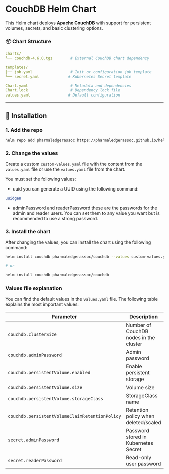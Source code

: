 # CouchDB Helm Chart

This Helm chart deploys **Apache CouchDB** with support for persistent volumes, secrets, and basic clustering options.

### 📦 Chart Structure

```yaml
charts/
└── couchdb-4.6.0.tgz        # External CouchDB chart dependency

templates/
├── job.yaml                 # Init or configuration job template
└── secret.yaml             # Kubernetes Secret template

Chart.yaml                   # Metadata and dependencies
Chart.lock                   # Dependency lock file
values.yaml                 # Default configuration
```

---

## 🧰 Installation

### 1. Add the repo

```bash
helm repo add pharmaledgerassoc https://pharmaledgerassoc.github.io/helm-charts
```

### 2. Change the values

Create a custom `custom-values.yaml` file with the content from the `values.yaml` file or use the `values.yaml` file from the chart.

You must set the following values:

- uuid
	you can generate a UUID using the following command:
	
```bash
uuidgen
```

- adminPassword and readerPassword
  these are the passwords for the admin and reader users. You can set them to any value you want but is recommended to use a strong password.

### 3. Install the chart

After changing the values, you can install the chart using the following command:

```bash
helm install couchdb pharmaledgerassoc/couchdb --values custom-values.yaml

# or

helm install couchdb pharmaledgerassoc/couchdb

```

### Values file explanation

You can find the default values in the `values.yaml` file. The following table explains the most important values:

|Parameter|Description|Default|
|---|---|---|
|`couchdb.clusterSize`|Number of CouchDB nodes in the cluster|`1`|
|`couchdb.adminPassword`|Admin password|`REPLACE_ME_ADMIN_PASSWORD`|
|`couchdb.persistentVolume.enabled`|Enable persistent storage|`true`|
|`couchdb.persistentVolume.size`|Volume size|`10Gi`|
|`couchdb.persistentVolume.storageClass`|StorageClass name|`"gp3-encrypted"`|
|`couchdb.persistentVolumeClaimRetentionPolicy`|Retention policy when deleted/scaled|`Retain/Delete`|
|`secret.adminPassword`|Password stored in Kubernetes Secret|`REPLACE_ME_ADMIN_PASSWORD`|
|`secret.readerPassword`|Read-only user password|`REPLACE_ME_READER_PASSWORD`|
